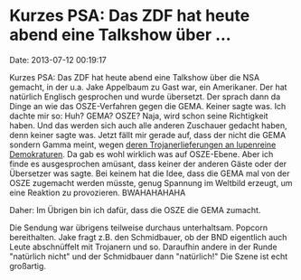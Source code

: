 Kurzes PSA: Das ZDF hat heute abend eine Talkshow über \...
===========================================================

Date: 2013-07-12 00:19:17

Kurzes PSA: Das ZDF hat heute abend eine Talkshow über die NSA gemacht,
in der u.a. Jake Appelbaum zu Gast war, ein Amerikaner. Der hat
natürlich Englisch gesprochen und wurde übersetzt. Der sprach dann da
Dinge an wie das OSZE-Verfahren gegen die GEMA. Keiner sagte was. Ich
dachte mir so: Huh? GEMA? OSZE? Naja, wird schon seine Richtigkeit
haben. Und das werden sich auch alle anderen Zuschauer gedacht haben,
denn keiner sagte was. Jetzt fällt mir gerade auf, dass der nicht die
GEMA sondern Gamma meint, wegen [deren Trojanerlieferungen an lupenreine
Demokraturen](http://blog.fefe.de/?ts=af36a689). Da gab es wohl wirklich
was auf OSZE-Ebene. Aber ich finde es ausgesprochen amüsant, dass keiner
der anderen Gäste oder der Übersetzer was sagte. Bei keinem hat die
Idee, dass die GEMA mal von der OSZE zugemacht werden müsste, genug
Spannung im Weltbild erzeugt, um eine Reaktion zu provozieren.
BWAHAHAHAHA

Daher: Im Übrigen bin ich dafür, dass die OSZE die GEMA zumacht.

Die Sendung war übrigens teilweise durchaus unterhaltsam. Popcorn
bereithalten. Jake fragt z.B. den Schmidbauer, ob der BND eigentlich
auch Leute abschnüffelt mit Trojanern und so. Daraufhin andere in der
Runde \"natürlich nicht\" und der Schmidbauer dann \"natürlich!\" Die
Szene ist echt großartig.
